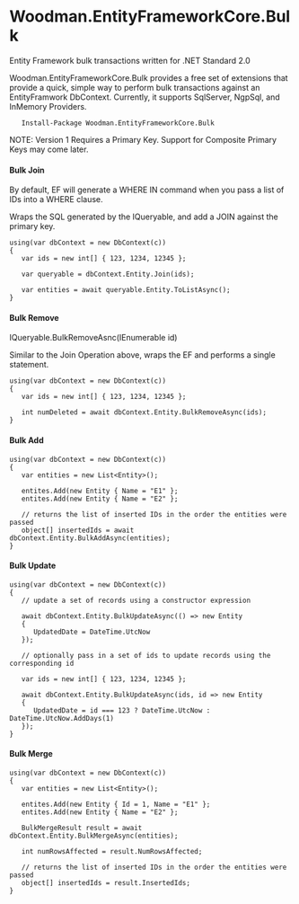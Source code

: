 # Woodman.EntityFrameworkCore.Bulk #

Entity Framework bulk transactions written for .NET Standard 2.0

Woodman.EntityFrameworkCore.Bulk provides a free set of extensions that provide a quick, simple way to perform bulk transactions
against an EntityFramwork DbContext. Currently, it supports SqlServer, NgpSql, and InMemory Providers.

````
   Install-Package Woodman.EntityFrameworkCore.Bulk
````

NOTE: Version 1 Requires a Primary Key. Support for Composite Primary Keys may come later.


#### Bulk Join ####

By default, EF will generate a WHERE IN command when you pass a list of IDs into a WHERE clause.

Wraps the SQL generated by the IQueryable, and add a JOIN against the primary key.

````
using(var dbContext = new DbContext(c))
{
   var ids = new int[] { 123, 1234, 12345 };
   
   var queryable = dbContext.Entity.Join(ids);
   
   var entities = await queryable.Entity.ToListAsync();
}
````

#### Bulk Remove ####

IQueryable.BulkRemoveAsnc(IEnumerable<id> id)

Similar to the Join Operation above, wraps the EF and performs a single statement.

````
using(var dbContext = new DbContext(c))
{
   var ids = new int[] { 123, 1234, 12345 };
	
   int numDeleted = await dbContext.Entity.BulkRemoveAsync(ids);
}
````

#### Bulk Add ####

````
using(var dbContext = new DbContext(c))
{
   var entities = new List<Entity>();

   entites.Add(new Entity { Name = "E1" };
   entites.Add(new Entity { Name = "E2" };
   
   // returns the list of inserted IDs in the order the entities were passed
   object[] insertedIds = await dbContext.Entity.BulkAddAsync(entities);
}
````

#### Bulk Update ####
````
using(var dbContext = new DbContext(c))
{
   // update a set of records using a constructor expression

   await dbContext.Entity.BulkUpdateAsync(() => new Entity
   {
      UpdatedDate = DateTime.UtcNow
   });
   
   // optionally pass in a set of ids to update records using the corresponding id
	
   var ids = new int[] { 123, 1234, 12345 };
	
   await dbContext.Entity.BulkUpdateAsync(ids, id => new Entity
   {
      UpdatedDate = id === 123 ? DateTime.UtcNow : DateTime.UtcNow.AddDays(1)
   });
}
````

#### Bulk Merge ####
````
using(var dbContext = new DbContext(c))
{
   var entities = new List<Entity>();

   entites.Add(new Entity { Id = 1, Name = "E1" };
   entites.Add(new Entity { Name = "E2" };
   
   BulkMergeResult result = await dbContext.Entity.BulkMergeAsync(entities);
   
   int numRowsAffected = result.NumRowsAffected;

   // returns the list of inserted IDs in the order the entities were passed
   object[] insertedIds = result.InsertedIds;
}
````
